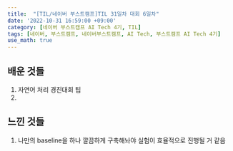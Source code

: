 ```yaml
---
title:  "[TIL/네이버 부스트캠프]TIL 31일차 대회 6일차"
date: '2022-10-31 16:59:00 +09:00'
category: [네이버 부스트캠프 AI Tech 4기, TIL]
tags: [네이버, 부스트캠프, 네이버부스트캠프, AI Tech, 부스트캠프 AI Tech 4기]
use_math: true
---
```

## 배운 것들
1. 자연어 처리 경진대회 팁
2. 

## 느낀 것들
1. 나만의 baseline을 하나 깔끔하게 구축해놔야 실험이 효율적으로 진행될 거 같음